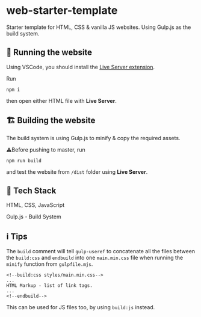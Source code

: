 # web-starter-template

Starter template for HTML, CSS & vanilla JS websites. Using Gulp.js as the build system.

## 🏃 Running the website

Using VSCode, you should install the [Live Server extension](https://marketplace.visualstudio.com/items?itemName=ritwickdey.LiveServer).

Run

`npm i`

then open either HTML file with **Live Server**.

## 🏗️ Building the website

The build system is using Gulp.js to minify & copy the required assets.

⚠️Before pushing to master, run

`npm run build`

and test the website from `/dist` folder using **Live Server**.

## 🧬 Tech Stack

HTML, CSS, JavaScript

Gulp.js - Build System

## ℹ️ Tips

The `build` comment will tell `gulp-useref` to concatenate all the files between the `build:css` and `endbuild` into one `main.min.css` file when running the `minify` function from `gulpfile.mjs`.
```
<!--build:css styles/main.min.css-->
...
HTML Markup - list of link tags.
...
<!--endbuild-->
```
This can be used for JS files too, by using `build:js` instead.

